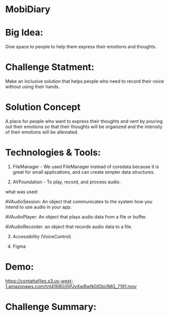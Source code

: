 
# MobiDiary

# Big Idea:

Give space to people to help them express their emotions and thoughts.

# Challenge Statment:

Make an inclusive solution that helps people who need to record their voice without using their hands.


# Solution Concept

A place for people who want to express their thoughts and vent by pouring out their emotions 
so that their thoughts will be organized and the intensity of their emotions will be alleviated.


# Technologies & Tools:

1. FileManager - We used FileManager instead of coredata because it is great for small applications,
and can create simpler data structures.

2. AVFoundation - To play, record, and process audio.

what was used: 

AVAudioSession: 
An object that communicates to the system how you intend to use audio in your app.

AVAudioPlayer:
An object that plays audio data from a file or buffer.

AVAudioRecorder:
an object that records audio data to a file.

3. Accessibility (VoiceControl)

4. Figma


# Demo:

https://contattafiles.s3.us-west-1.amazonaws.com/tnt41680/I5PJvXwBwNGtDbi/IMG_7191.mov


# Challenge Summary:


